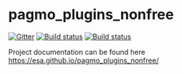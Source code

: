 pagmo_plugins_nonfree
=====================

[![Gitter](https://img.shields.io/gitter/room/nwjs/nw.js.svg)](https://gitter.im/pagmo2/Lobby?utm_source=badge&utm_medium=badge&utm_campaign=pr-badge&utm_content=badge)
[![Build status](https://travis-ci.org/esa/pagmo_plugins_nonfree.svg?branch=master)](https://travis-ci.org/esa/pagmo_plugins_nonfree)
[![Build status](https://ci.appveyor.com/api/projects/status/g5d3g4sgm437a05a?svg=true)](https://ci.appveyor.com/project/ci4esa/pagmo-plugins-nonfree)


Project documentation can be found here https://esa.github.io/pagmo_plugins_nonfree/
